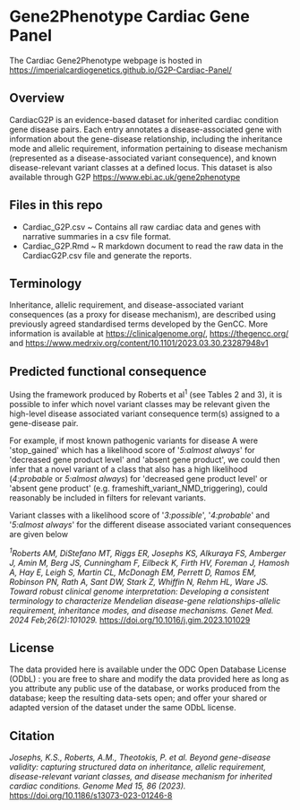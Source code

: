 # Gene2Phenotype Cardiac Gene Panel

The Cardiac Gene2Phenotype webpage is hosted in
https://imperialcardiogenetics.github.io/G2P-Cardiac-Panel/

## Overview
CardiacG2P is an evidence-based dataset for inherited cardiac condition gene disease pairs. Each entry annotates a disease-associated gene with information about the gene-disease relationship, including the inheritance mode and allelic requirement, information pertaining to disease mechanism (represented as a disease-associated variant consequence), and known disease-relevant variant classes at a defined locus.
This dataset is also available through G2P https://www.ebi.ac.uk/gene2phenotype

## Files in this repo
 - Cardiac_G2P.csv ~ Contains all raw cardiac data and genes with narrative summaries in a csv file format.
 - Cardiac_G2P.Rmd ~ R markdown document to read the raw data in the CardiacG2P.csv file and generate the reports.

## Terminology
Inheritance, allelic requirement, and disease-associated variant consequences (as a proxy for disease mechanism), are described using previously agreed standardised terms developed by the GenCC.
More information is available at https://clinicalgenome.org/, https://thegencc.org/ and https://www.medrxiv.org/content/10.1101/2023.03.30.23287948v1

## Predicted functional consequence

Using the framework produced by Roberts et al<sup>1</sup> (see Tables 2 and 3), it is possible to infer which novel variant classes may be relevant given the high-level disease associated variant consequence term(s) assigned to a gene-disease pair.

For example, if most known pathogenic variants for disease A were 'stop_gained' which has a likelihood score of '*5:almost always*' for 'decreased gene product level' and 'absent gene product', we could then infer that a novel variant of a class that also has a high likelihood (*4:probable* or *5:almost always*) for 'decreased gene product level' or 'absent gene product' (e.g. frameshift_variant_NMD_triggering), could reasonably be included in filters for relevant variants.

Variant classes with a likelihood score of '*3:possible*', '*4:probable*' and '*5:almost always*' for the different disease associated variant consequences are given below 


*<sup>1</sup>Roberts AM, DiStefano MT, Riggs ER, Josephs KS, Alkuraya FS, Amberger J, Amin M, Berg JS, Cunningham F, Eilbeck K, Firth HV, Foreman J, Hamosh A, Hay E, Leigh S, Martin CL, McDonagh EM, Perrett D, Ramos EM, Robinson PN, Rath A, Sant DW, Stark Z, Whiffin N, Rehm HL, Ware JS. Toward robust clinical genome interpretation: Developing a consistent terminology to characterize Mendelian disease-gene relationships-allelic requirement, inheritance modes, and disease mechanisms. Genet Med. 2024 Feb;26(2):101029.* <https://doi.org/10.1016/j.gim.2023.101029>

## License
The data provided here is available under the ODC Open Database License (ODbL) : you are free to share and modify the data provided here as long as you attribute any public use of the database, or works produced from the database; keep the resulting data-sets open; and offer your shared or adapted version of the dataset under the same ODbL license.

## Citation
*Josephs, K.S., Roberts, A.M., Theotokis, P. et al. Beyond gene-disease validity: capturing structured data on inheritance, allelic requirement, disease-relevant variant classes, and disease mechanism for inherited cardiac conditions. Genome Med 15, 86 (2023).* <https://doi.org/10.1186/s13073-023-01246-8>
